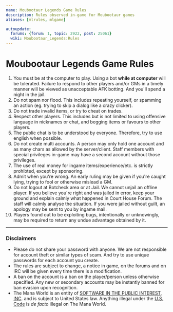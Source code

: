 ```yaml
---
name: Moubootaur Legends Game Rules
description: Rules observed in-game for Moubootaur games
aliases: [mlrules, mlgame]

autoupdate:
  forums: {forum: 1, topic: 2922, post: 25061}
  wiki: Moubootaur_Legends:Rules
---
```


# Moubootaur Legends Game Rules

1. You must be at the computer to play. Using a bot **while at computer** will be tolerated.
Failure to respond to other players and/or GMs in a timely manner will be viewed as unacceptable AFK botting.
And you'll spend a night in the jail.
2. Do not spam nor flood. This includes repeating yourself, or spamming an action (eg. trying to skip a dialog like a crazy clicker).
3. Do not trade invalid items, or try to cheat on trades.
4. Respect other players. This includes but is not limited to using offensive language in nicknames or chat, and begging items or favours to other players.
5. The public chat is to be understood by everyone. Therefore, try to use english when possible.
6. Do not create multi accounts. A person may only hold one account and as many chars as allowed by the server/client. Staff members with special privileges in-game may have a second account without those privileges.
7. The use of real money for ingame items/experience/etc. is strictly prohibted, except by sponsoring.
8. Admit when you're wrong. An early ruling may be given if you're caught lying, trying to fool or otherwise mislead a GM.
9. Do not logout at Botcheck area or at Jail. We cannot unjail an offline player. If you believe you're right and was jailed in error, keep your ground and explain calmly what happened in Court House Forum. The staff will calmly analyse the situation. If you were jailed without guilt, an apology may be sent to you by ingame mail.
10. Players found out to be exploiting bugs, intentionally or unknowingly, may be required to return any undue advantage obtained by it.


---

### Disclaimers

- Please do not share your password with anyone. We are not responsible for account theft or similar types of scam. And try to use unique passwords for each account you create.
- The rules are subject to change, a notice in game, on the forums and on IRC will be given every time there is a modification.
- A ban on the account is a ban on the player/person unless otherwise specified. Any new or secondary accounts may be instantly banned for ban evasion upon recognition.
- The Mana World is an entity of [SOFTWARE IN THE PUBLIC INTEREST, INC](https://www.spi-inc.org/corporate/certificate-of-incorporation/). and is subject to United States law. Anything illegal under the [U.S. Code](https://www.law.cornell.edu/uscode/text) is *de facto* illegal on The Mana World.
